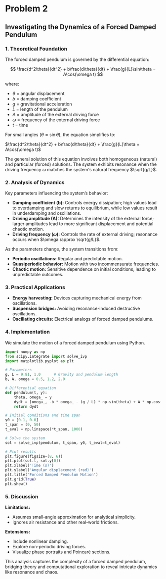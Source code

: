 # Problem 2

## Investigating the Dynamics of a Forced Damped Pendulum

### 1. Theoretical Foundation

The forced damped pendulum is governed by the differential equation:

$$
 \frac{d^2\theta}{dt^2} + b\frac{d\theta}{dt} + \frac{g}{L}\sin\theta = A\cos(\omega t) 
$$

where:
- $\theta$ = angular displacement
- $b$ = damping coefficient
- $g$ = gravitational acceleration
- $L$ = length of the pendulum
- $A$ = amplitude of the external driving force
- $\omega$ = frequency of the external driving force
- $t$ = time

For small angles ($\theta \approx \sin\theta$), the equation simplifies to:

$\frac{d^2\theta}{dt^2} + b\frac{d\theta}{dt} + \frac{g}{L}\theta = A\cos(\omega t)$

The general solution of this equation involves both homogeneous (natural) and particular (forced) solutions. The system exhibits resonance when the driving frequency $\omega$ matches the system's natural frequency $\sqrt{g/L}$.

### 2. Analysis of Dynamics

Key parameters influencing the system’s behavior:
- **Damping coefficient (b):** Controls energy dissipation; high values lead to overdamping and slow returns to equilibrium, while low values result in underdamping and oscillations.
- **Driving amplitude (A):** Determines the intensity of the external force; larger amplitudes lead to more significant displacement and potential chaotic motion.
- **Driving frequency ($\omega$):** Controls the rate of external driving; resonance occurs when $\omega \approx \sqrt{g/L}$.

As the parameters change, the system transitions from:
- **Periodic oscillations:** Regular and predictable motion.
- **Quasiperiodic behavior:** Motion with two incommensurate frequencies.
- **Chaotic motion:** Sensitive dependence on initial conditions, leading to unpredictable outcomes.

### 3. Practical Applications

- **Energy harvesting:** Devices capturing mechanical energy from oscillations.
- **Suspension bridges:** Avoiding resonance-induced destructive oscillations.
- **Oscillating circuits:** Electrical analogs of forced damped pendulums.

### 4. Implementation

We simulate the motion of a forced damped pendulum using Python.

```python
import numpy as np
from scipy.integrate import solve_ivp
import matplotlib.pyplot as plt

# Parameters
g, L = 9.81, 1.0      # Gravity and pendulum length
b, A, omega = 0.5, 1.2, 2.0

# Differential equation
def pendulum(t, y):
    theta, omega_ = y
    dydt = [omega_, -b * omega_ - (g / L) * np.sin(theta) + A * np.cos(omega * t)]
    return dydt

# Initial conditions and time span
y0 = [0.1, 0.0]
t_span = (0, 50)
t_eval = np.linspace(*t_span, 1000)

# Solve the system
sol = solve_ivp(pendulum, t_span, y0, t_eval=t_eval)

# Plot results
plt.figure(figsize=(8, 6))
plt.plot(sol.t, sol.y[0])
plt.xlabel('Time (s)')
plt.ylabel('Angular displacement (rad)')
plt.title('Forced Damped Pendulum Motion')
plt.grid(True)
plt.show()
```

### 5. Discussion

**Limitations:**
- Assumes small-angle approximation for analytical simplicity.
- Ignores air resistance and other real-world frictions.

**Extensions:**
- Include nonlinear damping.
- Explore non-periodic driving forces.
- Visualize phase portraits and Poincaré sections.

This analysis captures the complexity of a forced damped pendulum, bridging theory and computational exploration to reveal intricate dynamics like resonance and chaos.

